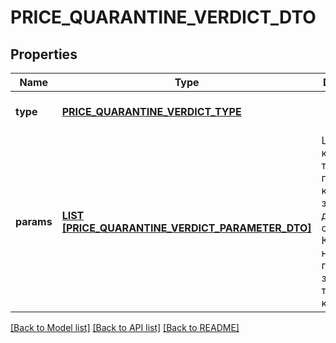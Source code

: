 # PRICE_QUARANTINE_VERDICT_DTO

## Properties
Name | Type | Description | Notes
------------ | ------------- | ------------- | -------------
**type** | [**PRICE_QUARANTINE_VERDICT_TYPE**](PriceQuarantineVerdictType.md) |  | [optional] [default to null]
**params** | [**LIST [PRICE_QUARANTINE_VERDICT_PARAMETER_DTO]**](PriceQuarantineVerdictParameterDTO.md) | Цена, из-за которой товар попал в карантин, и значения для сравнения. Конкретный набор параметров зависит от типа карантина. | [default to null]

[[Back to Model list]](../README.md#documentation-for-models) [[Back to API list]](../README.md#documentation-for-api-endpoints) [[Back to README]](../README.md)


